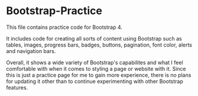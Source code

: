 # Bootstrap-Practice

This file contains practice code for Bootstrap 4.

It includes code for creating all sorts of content using Bootstrap such as tables, images, progress bars, badges, buttons, pagination, font color, alerts and navigation bars.

Overall, it shows a wide variety of Bootstrap's capabilites and what I feel comfortable with when it comes to styling a page or website with it. Since this is just a practice page for me to gain more experience, there is no plans for updating it other than to continue experimenting with other Bootstrap features.
